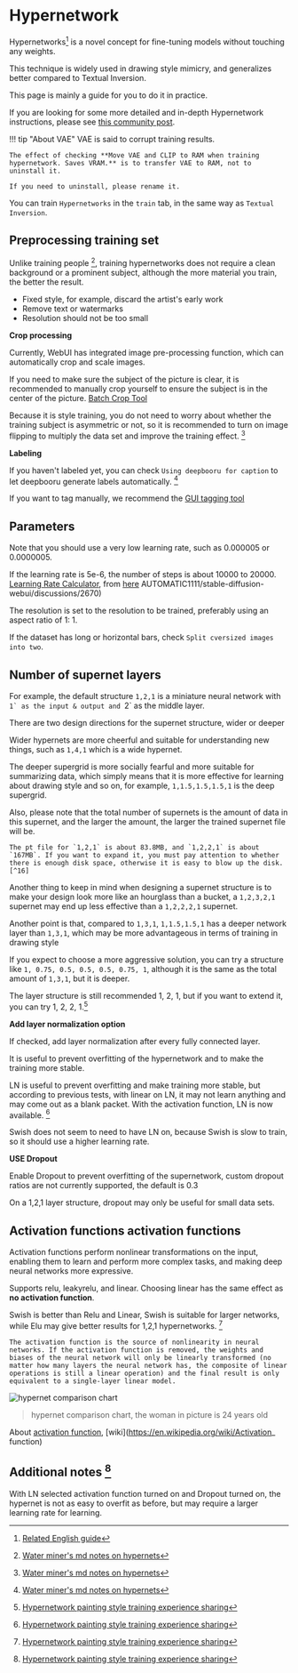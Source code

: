 # Hypernetwork 

Hypernetworks[^2] is a novel concept for fine-tuning models without touching any weights.

This technique is widely used in drawing style mimicry, and generalizes better compared to Textual Inversion.

This page is mainly a guide for you to do it in practice.

If you are looking for some more detailed and in-depth Hypernetwork instructions, please see [this community post](https://github.com/AUTOMATIC1111/stable-diffusion-webui/discussions/2670).

!!! tip "About VAE"
    VAE is said to corrupt training results.

    The effect of checking **Move VAE and CLIP to RAM when training hypernetwork. Saves VRAM.** is to transfer VAE to RAM, not to uninstall it.

    If you need to uninstall, please rename it.

You can train `Hypernetworks` in the `train` tab, in the same way as `Textual Inversion`.

## Preprocessing training set

Unlike training people [^1], training hypernetworks does not require a clean background or a prominent subject, although the more material you train, the better the result.

- Fixed style, for example, discard the artist's early work
- Remove text or watermarks
- Resolution should not be too small

**Crop processing**

Currently, WebUI has integrated image pre-processing function, which can automatically crop and scale images.

If you need to make sure the subject of the picture is clear, it is recommended to manually crop yourself to ensure the subject is in the center of the picture. [Batch Crop Tool](https://www.birme.net)

Because it is style training, you do not need to worry about whether the training subject is asymmetric or not, so it is recommended to turn on image flipping to multiply the data set and improve the training effect. [^1]

**Labeling**

If you haven't labeled yet, you can check `Using deepbooru for caption` to let deepbooru generate labels automatically. [^1]

If you want to tag manually, we recommend the [GUI tagging tool](https://github.com/arenatemp/sd-tagging-helper)

## Parameters

Note that you should use a very low learning rate, such as 0.000005 or 0.0000005.

If the learning rate is 5e-6, the number of steps is about 10000 to 20000. [Learning Rate Calculator](https://colab.research.google.com/drive/1qzweYEMIFkG6jPa04tD1MhWWOzgSnDvP?usp=sharing), from [here](https://github.com/) AUTOMATIC1111/stable-diffusion-webui/discussions/2670)

The resolution is set to the resolution to be trained, preferably using an aspect ratio of 1: 1.

If the dataset has long or horizontal bars, check `Split cversized images into two`.

## Number of supernet layers

For example, the default structure ``1,2,1`` is a miniature neural network with ``1` as the input & output and ``2` as the middle layer.

There are two design directions for the supernet structure, wider or deeper

Wider hypernets are more cheerful and suitable for understanding new things, such as ``1,4,1`` which is a wide hypernet.

The deeper supergrid is more socially fearful and more suitable for summarizing data, which simply means that it is more effective for learning about drawing style and so on, for example, ``1,1.5,1.5,1.5,1`` is the deep supergrid.

Also, please note that the total number of supernets is the amount of data in this supernet, and the larger the amount, the larger the trained supernet file will be.

    The pt file for `1,2,1` is about 83.8MB, and `1,2,2,1` is about `167MB`. If you want to expand it, you must pay attention to whether there is enough disk space, otherwise it is easy to blow up the disk. [^16]

Another thing to keep in mind when designing a supernet structure is to make your design look more like an hourglass than a bucket, a ``1,2,3,2,1`` supernet may end up less effective than a ``1,2,2,2,1`` supernet.

Another point is that, compared to ``1,3,1``, ``1,1.5,1.5,1`` has a deeper network layer than ``1,3,1``, which may be more advantageous in terms of training in drawing style

If you expect to choose a more aggressive solution, you can try a structure like ``1, 0.75, 0.5, 0.5, 0.5, 0.75, 1``, although it is the same as the total amount of ``1,3,1``, but it is deeper.

The layer structure is still recommended 1, 2, 1, but if you want to extend it, you can try 1, 2, 2, 1.[^16]

**Add layer normalization option**

If checked, add layer normalization after every fully connected layer.

It is useful to prevent overfitting of the hypernetwork and to make the training more stable.

LN is useful to prevent overfitting and make training more stable, but according to previous tests, with linear on LN, it may not learn anything and may come out as a blank packet. With the activation function, LN is now available. [^16]

Swish does not seem to need to have LN on, because Swish is slow to train, so it should use a higher learning rate.

**USE Dropout**

Enable Dropout to prevent overfitting of the supernetwork, custom dropout ratios are not currently supported, the default is 0.3

On a 1,2,1 layer structure, dropout may only be useful for small data sets.

## Activation functions activation functions

Activation functions perform nonlinear transformations on the input, enabling them to learn and perform more complex tasks, and making deep neural networks more expressive.

Supports relu, leakyrelu, and linear. Choosing linear has the same effect as **no activation function**.

Swish is better than Relu and Linear, Swish is suitable for larger networks, while Elu may give better results for 1,2,1 hypernetworks. [^16]

```
The activation function is the source of nonlinearity in neural networks. If the activation function is removed, the weights and biases of the neural network will only be linearly transformed (no matter how many layers the neural network has, the composite of linear operations is still a linear operation) and the final result is only equivalent to a single-layer linear model.
```

![hypernet comparison chart](https://user-images.githubusercontent.com/75739606/197823893-88a3bece-9100-41d1-8f07-bc6d9b3aa92c.jpg)
> hypernet comparison chart, the woman in picture is 24 years old

About [activation function](https://www.geeksforgeeks.org/activation-functions-neural-networks/), [wiki](https://en.wikipedia.org/wiki/Activation_ function)

## Additional notes [^16]

With LN selected activation function turned on and Dropout turned on, the hypernet is not as easy to overfit as before, but may require a larger learning rate for learning.

[^1]:[Water miner's md notes on hypernets](https://t.me/StableDiffusion_CN/444535)

[^2]:[Related English guide](https://rentry.org/hypernetwork4dumdums)

[^16]:[Hypernetwork painting style training experience sharing](https://shiina-h.notion.site/shiina-h/Hypernetwork-1fc0b60645284c5e96bb41b583a4e86f)